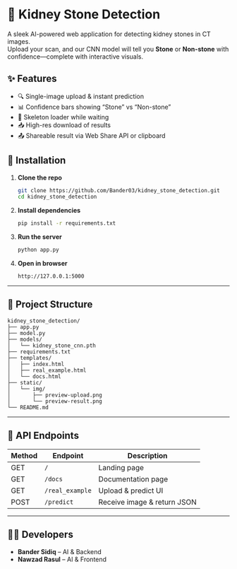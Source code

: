 
# 🧠 Kidney Stone Detection

A sleek AI-powered web application for detecting kidney stones in CT images.  
Upload your scan, and our CNN model will tell you **Stone** or **Non-stone** with confidence—complete with interactive visuals.


## ✨ Features

- 🔍 Single-image upload & instant prediction  
- 📊 Confidence bars showing “Stone” vs “Non-stone”  
- 🔄 Skeleton loader while waiting  
- 📥 High-res download of results  
- 📤 Shareable result via Web Share API or clipboard  



## 🚀 Installation

1. **Clone the repo**  
   ```bash
   git clone https://github.com/Bander03/kidney_stone_detection.git
   cd kidney_stone_detection


2. **Install dependencies**

   ```bash
   pip install -r requirements.txt
   ```

3. **Run the server**

   ```bash
   python app.py
   ```

4. **Open in browser**

   ```
   http://127.0.0.1:5000
   ```

---

## 📁 Project Structure

```text
kidney_stone_detection/
├── app.py
├── model.py
├── models/
│   └── kidney_stone_cnn.pth
├── requirements.txt
├── templates/
│   ├── index.html
│   ├── real_example.html
│   └── docs.html
├── static/
│   └── img/
│       ├── preview-upload.png
│       └── preview-result.png
└── README.md
```

---

## 🧪 API Endpoints

| Method | Endpoint        | Description                 |
| ------ | --------------- | --------------------------- |
| GET    | `/`             | Landing page                |
| GET    | `/docs`         | Documentation page          |
| GET    | `/real_example` | Upload & predict UI         |
| POST   | `/predict`      | Receive image & return JSON |

---

## 👨‍💻 Developers

* **Bander Sidiq** – AI & Backend
* **Nawzad Rasul** – AI & Frontend




